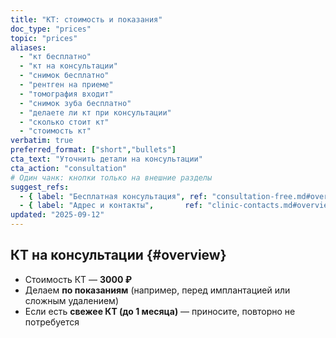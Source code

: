 ```yaml
---
title: "КТ: стоимость и показания"
doc_type: "prices"
topic: "prices"
aliases:
  - "кт бесплатно"
  - "кт на консультации"
  - "снимок бесплатно"
  - "рентген на приеме"
  - "томография входит"
  - "снимок зуба бесплатно"
  - "делаете ли кт при консультации"
  - "сколько стоит кт"
  - "стоимость кт"
verbatim: true
preferred_format: ["short","bullets"]
cta_text: "Уточнить детали на консультации"
cta_action: "consultation"
# Один чанк: кнопки только на внешние разделы
suggest_refs:
  - { label: "Бесплатная консультация", ref: "consultation-free.md#overview" }
  - { label: "Адрес и контакты",       ref: "clinic-contacts.md#overview" }
updated: "2025-09-12"
---
```


## КТ на консультации {#overview}
- Стоимость КТ — **3000 ₽**
- Делаем **по показаниям** (например, перед имплантацией или сложным удалением)
- Если есть **свежее КТ (до 1 месяца)** — приносите, повторно не потребуется
